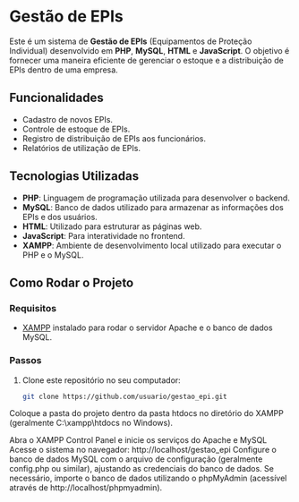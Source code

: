 # Gestão de EPIs

Este é um sistema de **Gestão de EPIs** (Equipamentos de Proteção Individual) desenvolvido em **PHP**, **MySQL**, **HTML** e **JavaScript**. O objetivo é fornecer uma maneira eficiente de gerenciar o estoque e a distribuição de EPIs dentro de uma empresa.

## Funcionalidades

- Cadastro de novos EPIs.
- Controle de estoque de EPIs.
- Registro de distribuição de EPIs aos funcionários.
- Relatórios de utilização de EPIs.

## Tecnologias Utilizadas

- **PHP**: Linguagem de programação utilizada para desenvolver o backend.
- **MySQL**: Banco de dados utilizado para armazenar as informações dos EPIs e dos usuários.
- **HTML**: Utilizado para estruturar as páginas web.
- **JavaScript**: Para interatividade no frontend.
- **XAMPP**: Ambiente de desenvolvimento local utilizado para executar o PHP e o MySQL.

## Como Rodar o Projeto

### Requisitos

- [XAMPP](https://www.apachefriends.org/index.html) instalado para rodar o servidor Apache e o banco de dados MySQL.

### Passos

1. Clone este repositório no seu computador:
   ```bash
   git clone https://github.com/usuario/gestao_epi.git
Coloque a pasta do projeto dentro da pasta htdocs no diretório do XAMPP (geralmente C:\xampp\htdocs no Windows).

Abra o XAMPP Control Panel e inicie os serviços do Apache e MySQL
Acesse o sistema no navegador:
http://localhost/gestao_epi
Configure o banco de dados MySQL com o arquivo de configuração (geralmente config.php ou similar), ajustando as credenciais do banco de dados.
Se necessário, importe o banco de dados utilizando o phpMyAdmin (acessível através de http://localhost/phpmyadmin).

